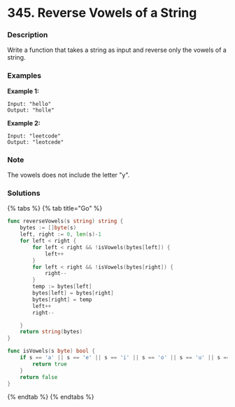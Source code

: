 # 345. Reverse Vowels of a String

### Description

Write a function that takes a string as input and reverse only the vowels of a string.

### Examples

**Example 1:**

```text
Input: "hello"
Output: "holle"
```

**Example 2:**

```text
Input: "leetcode"
Output: "leotcede"
```

### **Note**

The vowels does not include the letter "y".

### **Solutions**

{% tabs %}
{% tab title="Go" %}
```go
func reverseVowels(s string) string {
	bytes := []byte(s)
	left, right := 0, len(s)-1
	for left < right {
		for left < right && !isVowels(bytes[left]) {
			left++
		}
		for left < right && !isVowels(bytes[right]) {
			right--
		}
		temp := bytes[left]
		bytes[left] = bytes[right]
		bytes[right] = temp
		left++
		right--

	}
	return string(bytes)
}

func isVowels(s byte) bool {
	if s == 'a' || s == 'e' || s == 'i' || s == 'o' || s == 'u' || s == 'A' || s == 'E' || s == 'I' || s == 'O' || s == 'U' {
		return true
	}
	return false
}
```
{% endtab %}
{% endtabs %}


